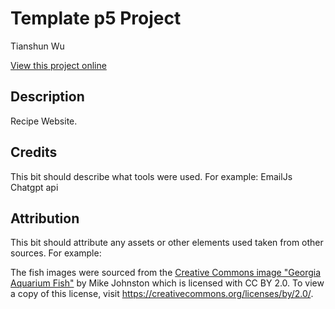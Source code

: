 # Template p5 Project

Tianshun Wu

[View this project online](http://recipeswebsitecc.s3-website.ca-central-1.amazonaws.com/)

## Description

Recipe Website.

## Credits

This bit should describe what tools were used. For example:
EmailJs
Chatgpt api


## Attribution

This bit should attribute any assets or other elements used taken from other sources. For example:

The fish images were sourced from the [Creative Commons image "Georgia Aquarium Fish"](https://search.creativecommons.org/photos/96f6f770-eac1-488c-8abb-16bee7bcc874) by Mike Johnston which is licensed with CC BY 2.0. To view a copy of this license, visit https://creativecommons.org/licenses/by/2.0/.
